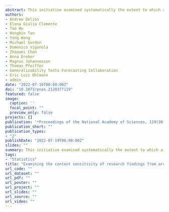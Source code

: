```yaml
---
abstract: This initiative examined systematically the extent to which a large set of archival research findings generalizes across contexts. We repeated the key analyses for 29 original strategic management effects in the same context (direct reproduction) as well as in 52 novel time periods and geographies; 45% of the reproductions returned results matching the original reports together with 55% of tests in different spans of years and 40% of tests in novel geographies. Some original findings were associated with multiple new tests. Reproducibility was the best predictor of generalizability—for the findings that proved directly reproducible, 84% emerged in other available time periods and 57% emerged in other geographies. Overall, only limited empirical evidence emerged for context sensitivity. In a forecasting survey, independent scientists were able to anticipate which effects would find support in tests in new samples.
authors:
- Andrew Delios
- Elena Giulia Clemente
- Tao Wu
- Hongbin Tan
- Yong Wang
- Michael Gordon
- Domenico Viganola
- Zhaowei Chen
- Anna Dreber
- Magnus Johannesson
- Thomas Pfeiffer
- Generalizability Tests Forecasting Collaboration
- Eric Luis Uhlmann
- admin
date: "2022-07-19T00:00:00Z"
doi: "10.1073/pnas.2120377119"
featured: false
image:
  caption: ''
  focal_point: ""
  preview_only: false
projects: []
publication: '*Proceedings of the National Academy of Sciences, 119(30)*, e2120377119'
publication_short: ""
publication_types:
- "2"
publishDate: "2022-07-19T00:00:00Z"
slides: ""
summary: This initiative examined systematically the extent to which a large set of archival research findings generalizes across contexts. We repeated the key analyses for 29 original strategic management effects in the same context (direct reproduction) as well as in 52 novel time periods and geographies; 45% of the reproductions returned results matching the original reports together with 55% of tests in different spans of years and 40% of tests in novel geographies. Some original findings were associated with multiple new tests. Reproducibility was the best predictor of generalizability—for the findings that proved directly reproducible, 84% emerged in other available time periods and 57% emerged in other geographies. Overall, only limited empirical evidence emerged for context sensitivity. In a forecasting survey, independent scientists were able to anticipate which effects would find support in tests in new samples.
tags:
- "Statistics"
title: "Examining the context sensitivity of research findings from archival data"
url_code: ""
url_dataset: ""
url_pdf: ""
url_poster: ""
url_project: ""
url_slides: ""
url_source: ""
url_video: ""
---
```


<script type="text/javascript" src="//cdn.plu.mx/widget-details.js"></script>
<a href="https://plu.mx/plum/a/?doi=10.1073/pnas.2120377119" class="plumx-details"></a>
